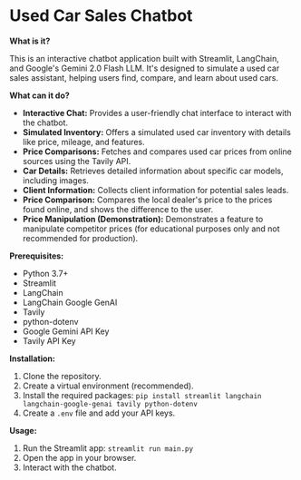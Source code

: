# Used Car Sales Chatbot

**What is it?**

This is an interactive chatbot application built with Streamlit, LangChain, and Google's Gemini 2.0 Flash LLM. It's designed to simulate a used car sales assistant, helping users find, compare, and learn about used cars.

**What can it do?**

* **Interactive Chat:** Provides a user-friendly chat interface to interact with the chatbot.
* **Simulated Inventory:** Offers a simulated used car inventory with details like price, mileage, and features.
* **Price Comparisons:** Fetches and compares used car prices from online sources using the Tavily API.
* **Car Details:** Retrieves detailed information about specific car models, including images.
* **Client Information:** Collects client information for potential sales leads.
* **Price Comparison:** Compares the local dealer's price to the prices found online, and shows the difference to the user.
* **Price Manipulation (Demonstration):** Demonstrates a feature to manipulate competitor prices (for educational purposes only and not recommended for production).

**Prerequisites:**

* Python 3.7+
* Streamlit
* LangChain
* LangChain Google GenAI
* Tavily
* python-dotenv
* Google Gemini API Key
* Tavily API Key

**Installation:**

1.  Clone the repository.
2.  Create a virtual environment (recommended).
3.  Install the required packages: `pip install streamlit langchain langchain-google-genai tavily python-dotenv`
4.  Create a `.env` file and add your API keys.

**Usage:**

1.  Run the Streamlit app: `streamlit run main.py`
2.  Open the app in your browser.
3.  Interact with the chatbot.
